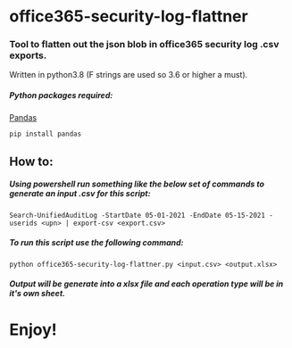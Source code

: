 # office365-security-log-flattner


### Tool to flatten out the json blob in office365 security log .csv exports.

Written in python3.8 (F strings are used so 3.6 or higher a must).

##### Python packages required:

[Pandas](https://pandas.pydata.org/)

```
pip install pandas
```



## How to:

##### Using powershell run something like the below set of commands to generate an input .csv for this script:


```Install-Module ExchangeOnlineManagement | Import-Module ExchangeOnlineManagement | Connect-ExchangeOnline |
Search-UnifiedAuditLog -StartDate 05-01-2021 -EndDate 05-15-2021 -userids <upn> | export-csv <export.csv>
```
  
##### To run this script use the following command:

```
python office365-security-log-flattner.py <input.csv> <output.xlsx>
```
  
##### Output will be generate into a xlsx file and each operation type will be in it's own sheet.
  
# Enjoy!
